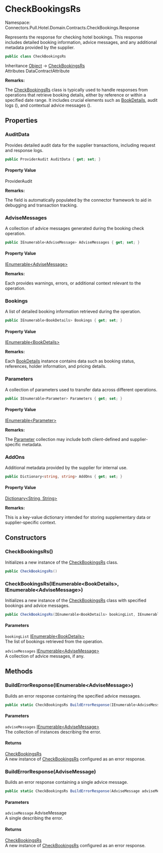 # CheckBookingsRs

Namespace: Connectors.Pull.Hotel.Domain.Contracts.CheckBookings.Response

Represents the response for checking hotel bookings.
 This response includes detailed booking information, advice messages, and any additional metadata provided by the supplier.

```csharp
public class CheckBookingsRs
```

Inheritance [Object](https://docs.microsoft.com/en-us/dotnet/api/system.object) → [CheckBookingsRs](./connectors.pull.hotel.domain.contracts.checkbookings.response.checkbookingsrs)<br />
Attributes DataContractAttribute

**Remarks:**

The [CheckBookingsRs](./connectors.pull.hotel.domain.contracts.checkbookings.response.checkbookingsrs) class is typically used to handle responses from operations that retrieve booking details, 
 either by reference or within a specified date range. It includes crucial elements such as [BookDetails](./connectors.pull.hotel.domain.contracts.common.bookdetails), 
 audit logs (), and contextual advice messages ().

## Properties

### **AuditData**

Provides detailed audit data for the supplier transactions, including request and response logs.

```csharp
public ProviderAudit AuditData { get; set; }
```

#### Property Value

ProviderAudit<br />

**Remarks:**

The  field is automatically populated by the connector framework 
 to aid in debugging and transaction tracking.

### **AdviseMessages**

A collection of advice messages generated during the booking check operation.

```csharp
public IEnumerable<AdviseMessage> AdviseMessages { get; set; }
```

#### Property Value

[IEnumerable\<AdviseMessage\>](https://docs.microsoft.com/en-us/dotnet/api/system.collections.generic.ienumerable-1)<br />

**Remarks:**

Each  provides warnings, errors, or additional context relevant to the operation.

### **Bookings**

A list of detailed booking information retrieved during the operation.

```csharp
public IEnumerable<BookDetails> Bookings { get; set; }
```

#### Property Value

[IEnumerable\<BookDetails\>](https://docs.microsoft.com/en-us/dotnet/api/system.collections.generic.ienumerable-1)<br />

**Remarks:**

Each [BookDetails](./connectors.pull.hotel.domain.contracts.common.bookdetails) instance contains data such as booking status, references, holder information, and pricing details.

### **Parameters**

A collection of parameters used to transfer data across different operations.

```csharp
public IEnumerable<Parameter> Parameters { get; set; }
```

#### Property Value

[IEnumerable\<Parameter\>](https://docs.microsoft.com/en-us/dotnet/api/system.collections.generic.ienumerable-1)<br />

**Remarks:**

The [Parameter](./connectors.pull.hotel.domain.contracts.common.parameter) collection may include both client-defined and supplier-specific metadata.

### **AddOns**

Additional metadata provided by the supplier for internal use.

```csharp
public Dictionary<string, string> AddOns { get; set; }
```

#### Property Value

[Dictionary\<String, String\>](https://docs.microsoft.com/en-us/dotnet/api/system.collections.generic.dictionary-2)<br />

**Remarks:**

This is a key-value dictionary intended for storing supplementary data or supplier-specific context.

## Constructors

### **CheckBookingsRs()**

Initializes a new instance of the [CheckBookingsRs](./connectors.pull.hotel.domain.contracts.checkbookings.response.checkbookingsrs) class.

```csharp
public CheckBookingsRs()
```

### **CheckBookingsRs(IEnumerable\<BookDetails\>, IEnumerable\<AdviseMessage\>)**

Initializes a new instance of the [CheckBookingsRs](./connectors.pull.hotel.domain.contracts.checkbookings.response.checkbookingsrs) class with specified bookings and advice messages.

```csharp
public CheckBookingsRs(IEnumerable<BookDetails> bookingList, IEnumerable<AdviseMessage> adviseMessages)
```

#### Parameters

`bookingList` [IEnumerable\<BookDetails\>](https://docs.microsoft.com/en-us/dotnet/api/system.collections.generic.ienumerable-1)<br />
The list of bookings retrieved from the operation.

`adviseMessages` [IEnumerable\<AdviseMessage\>](https://docs.microsoft.com/en-us/dotnet/api/system.collections.generic.ienumerable-1)<br />
A collection of advice messages, if any.

## Methods

### **BuildErrorResponse(IEnumerable\<AdviseMessage\>)**

Builds an error response containing the specified advice messages.

```csharp
public static CheckBookingsRs BuildErrorResponse(IEnumerable<AdviseMessage> adviseMessages)
```

#### Parameters

`adviseMessages` [IEnumerable\<AdviseMessage\>](https://docs.microsoft.com/en-us/dotnet/api/system.collections.generic.ienumerable-1)<br />
The collection of  instances describing the error.

#### Returns

[CheckBookingsRs](./connectors.pull.hotel.domain.contracts.checkbookings.response.checkbookingsrs)<br />
A new instance of [CheckBookingsRs](./connectors.pull.hotel.domain.contracts.checkbookings.response.checkbookingsrs) configured as an error response.

### **BuildErrorResponse(AdviseMessage)**

Builds an error response containing a single advice message.

```csharp
public static CheckBookingsRs BuildErrorResponse(AdviseMessage adviseMessage)
```

#### Parameters

`adviseMessage` AdviseMessage<br />
A single  describing the error.

#### Returns

[CheckBookingsRs](./connectors.pull.hotel.domain.contracts.checkbookings.response.checkbookingsrs)<br />
A new instance of [CheckBookingsRs](./connectors.pull.hotel.domain.contracts.checkbookings.response.checkbookingsrs) configured as an error response.
